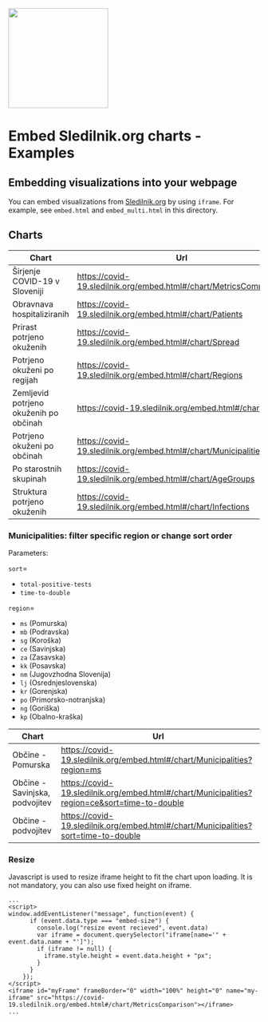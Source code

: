 <img src="https://covid-19.sledilnik.org/covid-19-logo.png" width="200">

# Embed Sledilnik.org charts - Examples

## Embedding visualizations into your webpage

You can embed visualizations from [Sledilnik.org](https://covid-19.sledilnik.org/) by using `iframe`.
For example, see `embed.html` and `embed_multi.html` in this directory.

## Charts

| Chart | Url |
| ----- | --- |
| Širjenje COVID-19 v Sloveniji | https://covid-19.sledilnik.org/embed.html#/chart/MetricsComparison |
| Obravnava hospitaliziranih | https://covid-19.sledilnik.org/embed.html#/chart/Patients |
| Prirast potrjeno okuženih | https://covid-19.sledilnik.org/embed.html#/chart/Spread |
| Potrjeno okuženi po regijah | https://covid-19.sledilnik.org/embed.html#/chart/Regions |
| Zemljevid potrjeno okuženih po občinah | https://covid-19.sledilnik.org/embed.html#/chart/Map |
| Potrjeno okuženi po občinah | https://covid-19.sledilnik.org/embed.html#/chart/Municipalities |
| Po starostnih skupinah | https://covid-19.sledilnik.org/embed.html#/chart/AgeGroups |
| Struktura potrjeno okuženih | https://covid-19.sledilnik.org/embed.html#/chart/Infections |

### Municipalities: filter specific region or change sort order
Parameters:

`sort`=
- `total-positive-tests`
- `time-to-double`

`region`=
- `ms` (Pomurska)
- `mb` (Podravska)
- `sg` (Koroška)
- `ce` (Savinjska)
- `za` (Zasavska)
- `kk` (Posavska)
- `nm` (Jugovzhodna Slovenija)
- `lj` (Osrednjeslovenska)
- `kr` (Gorenjska)
- `po` (Primorsko-notranjska)
- `ng` (Goriška)
- `kp` (Obalno-kraška)

| Chart | Url |
| ----- | --- |
| Občine - Pomurska | https://covid-19.sledilnik.org/embed.html#/chart/Municipalities?region=ms |
| Občine - Savinjska, podvojitev | https://covid-19.sledilnik.org/embed.html#/chart/Municipalities?region=ce&sort=time-to-double |
| Občine - podvojitev | https://covid-19.sledilnik.org/embed.html#/chart/Municipalities?sort=time-to-double |

### Resize

Javascript is used to resize iframe height to fit the chart upon loading. It is not mandatory, you can also use fixed height on iframe.

```
...
<script>
window.addEventListener("message", function(event) {
      if (event.data.type === "embed-size") {
        console.log("resize event recieved", event.data)
        var iframe = document.querySelector("iframe[name='" + event.data.name + "']");
        if (iframe != null) {
          iframe.style.height = event.data.height + "px";
        }
      }
    });
</script>
<iframe id="myFrame" frameBorder="0" width="100%" height="0" name="my-iframe" src="https://covid-19.sledilnik.org/embed.html#/chart/MetricsComparison"></iframe>
...
```

